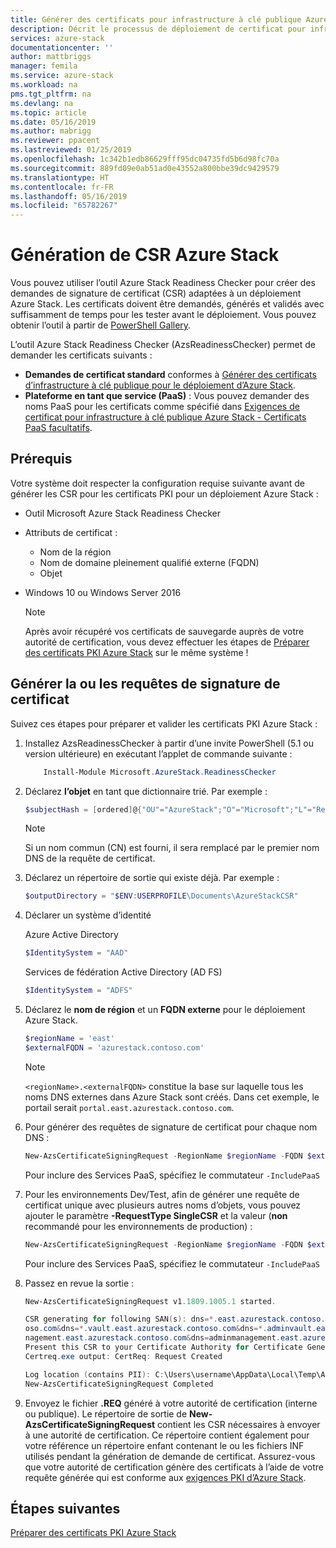 ```yaml
---
title: Générer des certificats pour infrastructure à clé publique Azure Stack pour le déploiement de systèmes intégrés Azure Stack | Microsoft Docs
description: Décrit le processus de déploiement de certificat pour infrastructure à clé publique Azure Stack pour des systèmes intégrés Azure Stack.
services: azure-stack
documentationcenter: ''
author: mattbriggs
manager: femila
ms.service: azure-stack
ms.workload: na
pms.tgt_pltfrm: na
ms.devlang: na
ms.topic: article
ms.date: 05/16/2019
ms.author: mabrigg
ms.reviewer: ppacent
ms.lastreviewed: 01/25/2019
ms.openlocfilehash: 1c342b1edb86629fff95dc04735fd5b6d98fc70a
ms.sourcegitcommit: 889fd09e0ab51ad0e43552a800bbe39dc9429579
ms.translationtype: HT
ms.contentlocale: fr-FR
ms.lasthandoff: 05/16/2019
ms.locfileid: "65782267"
---
```

# <a name="azure-stack-certificates-signing-request-generation"></a>Génération de CSR Azure Stack

Vous pouvez utiliser l’outil Azure Stack Readiness Checker pour créer des demandes de signature de certificat (CSR) adaptées à un déploiement Azure Stack. Les certificats doivent être demandés, générés et validés avec suffisamment de temps pour les tester avant le déploiement. Vous pouvez obtenir l’outil à partir de [PowerShell Gallery](https://aka.ms/AzsReadinessChecker).

L’outil Azure Stack Readiness Checker (AzsReadinessChecker) permet de demander les certificats suivants :

- **Demandes de certificat standard** conformes à [Générer des certificats d’infrastructure à clé publique pour le déploiement d’Azure Stack](azure-stack-get-pki-certs.md).
- **Plateforme en tant que service (PaaS)** : Vous pouvez demander des noms PaaS pour les certificats comme spécifié dans [Exigences de certificat pour infrastructure à clé publique Azure Stack - Certificats PaaS facultatifs](azure-stack-pki-certs.md#optional-paas-certificates).

## <a name="prerequisites"></a>Prérequis

Votre système doit respecter la configuration requise suivante avant de générer les CSR pour les certificats PKI pour un déploiement Azure Stack :

- Outil Microsoft Azure Stack Readiness Checker
- Attributs de certificat :
  - Nom de la région
  - Nom de domaine pleinement qualifié externe (FQDN)
  - Objet
- Windows 10 ou Windows Server 2016

  > [!NOTE]  
  > Après avoir récupéré vos certificats de sauvegarde auprès de votre autorité de certification, vous devez effectuer les étapes de [Préparer des certificats PKI Azure Stack](azure-stack-prepare-pki-certs.md) sur le même système !

## <a name="generate-certificate-signing-requests"></a>Générer la ou les requêtes de signature de certificat

Suivez ces étapes pour préparer et valider les certificats PKI Azure Stack :

1. Installez AzsReadinessChecker à partir d’une invite PowerShell (5.1 ou version ultérieure) en exécutant l’applet de commande suivante :

    ```powershell  
        Install-Module Microsoft.AzureStack.ReadinessChecker
    ```

2. Déclarez **l’objet** en tant que dictionnaire trié. Par exemple : 

    ```powershell  
    $subjectHash = [ordered]@{"OU"="AzureStack";"O"="Microsoft";"L"="Redmond";"ST"="Washington";"C"="US"}
    ```

    > [!note]  
    > Si un nom commun (CN) est fourni, il sera remplacé par le premier nom DNS de la requête de certificat.

3. Déclarez un répertoire de sortie qui existe déjà. Par exemple : 

    ```powershell  
    $outputDirectory = "$ENV:USERPROFILE\Documents\AzureStackCSR"
    ```

4. Déclarer un système d’identité

    Azure Active Directory

    ```powershell
    $IdentitySystem = "AAD"
    ```

    Services de fédération Active Directory (AD FS)

    ```powershell
    $IdentitySystem = "ADFS"
    ```

5. Déclarez le **nom de région** et un **FQDN externe** pour le déploiement Azure Stack.

    ```powershell
    $regionName = 'east'
    $externalFQDN = 'azurestack.contoso.com'
    ```

    > [!note]  
    > `<regionName>.<externalFQDN>` constitue la base sur laquelle tous les noms DNS externes dans Azure Stack sont créés. Dans cet exemple, le portail serait `portal.east.azurestack.contoso.com`.  

6. Pour générer des requêtes de signature de certificat pour chaque nom DNS :

    ```powershell  
    New-AzsCertificateSigningRequest -RegionName $regionName -FQDN $externalFQDN -subject $subjectHash -OutputRequestPath $OutputDirectory -IdentitySystem $IdentitySystem
    ```

    Pour inclure des Services PaaS, spécifiez le commutateur ```-IncludePaaS```

7. Pour les environnements Dev/Test, afin de générer une requête de certificat unique avec plusieurs autres noms d’objets, vous pouvez ajouter le paramètre **-RequestType SingleCSR** et la valeur (**non** recommandé pour les environnements de production) :

    ```powershell  
    New-AzsCertificateSigningRequest -RegionName $regionName -FQDN $externalFQDN -subject $subjectHash -RequestType SingleCSR -OutputRequestPath $OutputDirectory -IdentitySystem $IdentitySystem
    ```

    Pour inclure des Services PaaS, spécifiez le commutateur ```-IncludePaaS```

8. Passez en revue la sortie :

    ```powershell  
    New-AzsCertificateSigningRequest v1.1809.1005.1 started.

    CSR generating for following SAN(s): dns=*.east.azurestack.contoso.com&dns=*.blob.east.azurestack.contoso.com&dns=*.queue.east.azurestack.contoso.com&dns=*.table.east.azurestack.cont
    oso.com&dns=*.vault.east.azurestack.contoso.com&dns=*.adminvault.east.azurestack.contoso.com&dns=portal.east.azurestack.contoso.com&dns=adminportal.east.azurestack.contoso.com&dns=ma
    nagement.east.azurestack.contoso.com&dns=adminmanagement.east.azurestack.contoso.com*dn2=*.adminhosting.east.azurestack.contoso.com@dns=*.hosting.east.azurestack.contoso.com
    Present this CSR to your Certificate Authority for Certificate Generation: C:\Users\username\Documents\AzureStackCSR\wildcard_east_azurestack_contoso_com_CertRequest_20180405233530.req
    Certreq.exe output: CertReq: Request Created

    Log location (contains PII): C:\Users\username\AppData\Local\Temp\AzsReadinessChecker\AzsReadinessChecker.log
    New-AzsCertificateSigningRequest Completed
    ```

9. Envoyez le fichier **.REQ** généré à votre autorité de certification (interne ou publique).  Le répertoire de sortie de **New-AzsCertificateSigningRequest** contient les CSR nécessaires à envoyer à une autorité de certification.  Ce répertoire contient également pour votre référence un répertoire enfant contenant le ou les fichiers INF utilisés pendant la génération de demande de certificat. Assurez-vous que votre autorité de certification génère des certificats à l’aide de votre requête générée qui est conforme aux [exigences PKI d’Azure Stack](azure-stack-pki-certs.md).

## <a name="next-steps"></a>Étapes suivantes

[Préparer des certificats PKI Azure Stack](azure-stack-prepare-pki-certs.md)
